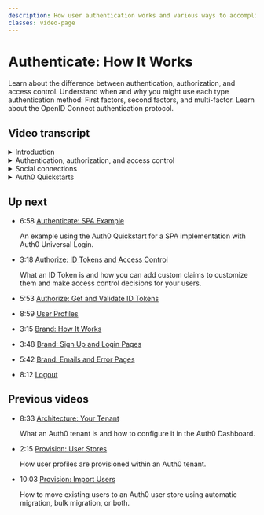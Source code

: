 ```yaml
---
description: How user authentication works and various ways to accomplish it with Auth0.
classes: video-page
---
```

# Authenticate: How It Works

Learn about the difference between authentication, authorization, and access control. Understand when and why you might use each type authentication method: First factors, second factors, and multi-factor. Learn about the OpenID Connect authentication protocol.   

<div class="video-wrapper" data-video="suw4dsi0g8"></div>

## Video transcript

<details>
  <summary>Introduction</summary>

  Before you can provide services to your users through your applications, you need to identify who they are, and that process is called user authentication. 

  In this video, we will show you a few ways to go about this. For example, you can authenticate users via their social media accounts or with their usernames and passwords. You can add an additional level of certainty about their identities with a second authentication factor - this is called Multi-factor Authentication.

  Before you start, think about security and user experience, if you want to offer multiple primary authentication methods, and if you want to add multi-factor authentication. Planning how you want the authentication process to work before you do the steps required to implement the actual authentication is critical because it will determine how you configure your application integration.

  One way to make sure you’ve considered all your authentication requirements is to adopt an iterative release style. For example, you may have three or four applications you need to integrate and, instead of tackling them all at once, you can make a series of iterations, tackling one application at a time. This way your teams can benefit from the experience, and you can leverage this approach to help increase velocity with each iteration.
</details>

<details>
  <summary>Authentication, authorization, and access control</summary>

  It’s important to distinguish between Authentication, Authorization, and Access Control. Your Auth0 tenant, the Authorization Server, is responsible for Authentication and some or all of Authorization. Access Control is the responsibility of the API or Application itself because access control is almost always contextual.

  So, to summarize:  
  * Authentication is the process of determining if the user is who they say they are
  * Authorization is declaring what that user is allowed to do in the system
  * Access Control is limiting a user to only perform actions they are allowed to do based on a combination of their identity, their authorization information, and their consent.

  In this video, we are only going to focus on Authentication, we will address the other options such as MFA in a separate video. There are different types of connections you can make in the Dashboard that will enable authentication. 
</details>

<details>
  <summary>Social connections</summary>

  You can choose from among many social connections including the most commonly used ones like Google and Facebook. Choose connections that your users will most frequently have accounts with. 

  If you have more than one application, you will almost certainly want to have Single Sign On between those applications. This is one of the easiest ways to give your users a good user experience without compromising on security.

  As you may already know, the OpenID Connect specification - or OIDC - is the most widely used industry-standard authentication specification when it comes to customer-facing applications. It is intended as a way to provide SSO between applications. OIDC is based on the OAuth 2.0 family of specifications. It uses simple JSON Web Tokens  - or JWTs - that you obtain using flows conforming to the OAuth 2.0 specifications. When a user signs in using their Google account, then they’ve used OIDC.

  We’ve made it easy to enable this type of authentication with Universal Login. The way this works is you delegate the authentication of a user by redirecting them to the Authorization Service, your Auth0 tenant, and that service authenticates the user and then redirects them back to your application.

  If each of your applications does this then Auth0 remembers whether the user has already logged in and sends them back to the new application without requiring them to re-enter their credentials. This is how we accomplish Single Sign On.

  The next step is to figure out how to do this in your application. To help you out we’ve provided some guides to help you get started.
</details>

<details>
  <summary>Auth0 Quickstarts</summary>

  Before figuring out which quickstart to use, it is important to figure out which one most closely represents your application. You answer two questions to make this determination:

  1. What type of application do you have? Do you have a traditional web application, a single page application, or a native mobile application?

    A traditional web application is generally an application written in PHP, Java, or C#.  It is an application where the browser opens a page, the page is rendered on the server side and then the HTML is sent to the browser.  When someone performs an action it refreshes the page. There is a frontend, the code on the browser, which may include some javascript, and a backend, the code that executes on the server side.  The backend can maintain the state of the application on the server.  Most applications fall into this category.

    A single page application is an application that renders once on the server and then the rest of the execution happens on the users’ browser.  The application must call API’s to perform actions that happen server side, but those APIs don’t maintain any state for the session.  You must give the API the information it needs.  Note that there is non-session state that can be stored in a database, but the API doesn’t know which instance of the application is calling it, so there is not sessions associated with your browser instance.

    A native and/or mobile application is an application that is installed on a mobile device or desktop OS.  It must call an API to perform actions on the server side as well.

  2. Are you going to need an access token to call a separate API? If your application needs to call a separate API, then you will need to do some extra work after the quickstart to enable your SDK to get you an access token.  You can learn more about that in the video that discusses Authorization.

  In the next video, we are going to show you how to use a quickstart guide to integrate a javascript single-page app and a backend. 
</details>

## Up next

<ul class="up-next">

  <li>
    <span class="video-time"><i class="icon icon-budicon-494"></i>6:58</span>
    <i class="video-icon icon icon-budicon-676"></i>
    <a href="/videos/get-started/04_02-authenticate-spa-example">Authenticate: SPA Example</a>
    <p>An example using the Auth0 Quickstart for a SPA implementation with Auth0 Universal Login. </p>
  </li>

  <li>
    <span class="video-time"><i class="icon icon-budicon-494"></i>3:18</span>
    <i class="video-icon icon icon-budicon-676"></i>
    <a href="/videos/get-started/05_01-authorize-id-tokens-access-control">Authorize: ID Tokens and Access Control</a>
    <p>What an ID Token is and how you can add custom claims to customize them and make access control decisions for your users. </p>
  </li>

  <li>
    <span class="video-time"><i class="icon icon-budicon-494"></i>5:53</span>
    <i class="video-icon icon icon-budicon-676"></i>
    <a href="/videos/get-started/05_02-authorize-get-validate-id-tokens">Authorize: Get and Validate ID Tokens</a>
    <p> </p>
  </li>

  <li>
    <span class="video-time"><i class="icon icon-budicon-494"></i>8:59</span>
    <i class="video-icon icon icon-budicon-676"></i>
    <a href="/videos/get-started/06-user-profiles">User Profiles</a>
    <p> </p>
  </li>

  <li>
    <span class="video-time"><i class="icon icon-budicon-494"></i>3:15</span>
    <i class="video-icon icon icon-budicon-676"></i>
    <a href="/videos/get-started/07_01-brand-how-it-works">Brand: How It Works</a>
    <p> </p>
  </li>

  <li>
    <span class="video-time"><i class="icon icon-budicon-494"></i>3:48</span>
    <i class="video-icon icon icon-budicon-676"></i>
    <a href="/videos/get-started/07_02-brand-signup-login-pages">Brand: Sign Up and Login Pages</a>
    <p> </p>
  </li>

  <li>
    <span class="video-time"><i class="icon icon-budicon-494"></i>5:42</span>
    <i class="video-icon icon icon-budicon-676"></i>
    <a href="/videos/get-started/08-brand-emails-error-pages">Brand: Emails and Error Pages</a>
    <p> </p>
  </li>

  <li>
    <span class="video-time"><i class="icon icon-budicon-494"></i>8:12</span>
    <i class="video-icon icon icon-budicon-676"></i>
    <a href="/videos/get-started/10-logout">Logout</a>
    <p> </p>
  </li>

</ul>

## Previous videos

<ul  class="up-next">

  <li>
    <span class="video-time"><i class="icon icon-budicon-494"></i>8:33</span>
    <i class="video-icon icon icon-budicon-676"></i>
    <a href="/videos/get-started/01-architecture-your-tenant">Architecture: Your Tenant</a>
    <p>What an Auth0 tenant is and how to configure it in the Auth0 Dashboard.</p>
  </li>

  <li>
    <span class="video-time"><i class="icon icon-budicon-494"></i>2:15</span>
    <i class="video-icon icon icon-budicon-676"></i>
    <a href="/videos/get-started/02-provision-user-stores">Provision: User Stores</a>
    <p>How user profiles are provisioned within an Auth0 tenant.</p>
  </li>

  <li>
    <span class="video-time"><i class="icon icon-budicon-494"></i>10:03</span>
    <i class="video-icon icon icon-budicon-676"></i>
    <a href="/videos/get-started/03-provision-import-users">Provision: Import Users</a>
    <p>How to move existing users to an Auth0 user store using automatic migration, bulk migration, or both.</p>
  </li>

</ul>